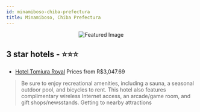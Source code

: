```yaml
---
id: minamiboso-chiba-prefectura
title: Minamiboso, Chiba Prefectura
---
```


<center><img src="https://i.travelapi.com/hotels/12000000/11790000/11787000/11786972/bd5df128_z.jpg" alt="Featured Image" /></center>


##  3 star hotels - ⭐️⭐️⭐️

-    [Hotel Tomiura Royal](https://us.hurb.com/hotels/minamiboso/hotel-tomiura-royal-JNP-JP255993?cmp=18055) Prices from R$3,047.69
   > Be sure to enjoy recreational amenities, including a sauna, a seasonal outdoor pool, and bicycles to rent. This hotel also features complimentary wireless Internet access, an arcade/game room, and gift shops/newsstands. Getting to nearby attractions 
